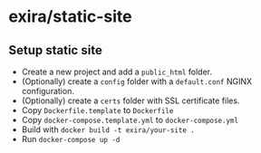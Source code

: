 # exira/static-site

## Setup static site

 * Create a new project and add a `public_html` folder.
 * (Optionally) create a `config` folder with a `default.conf` NGINX configuration.
 * (Optionally) create a `certs` folder with SSL certificate files.
 * Copy `Dockerfile.template` to `Dockerfile`
 * Copy `docker-compose.template.yml` to `docker-compose.yml`
 * Build with `docker build -t exira/your-site .`
 * Run `docker-compose up -d`
